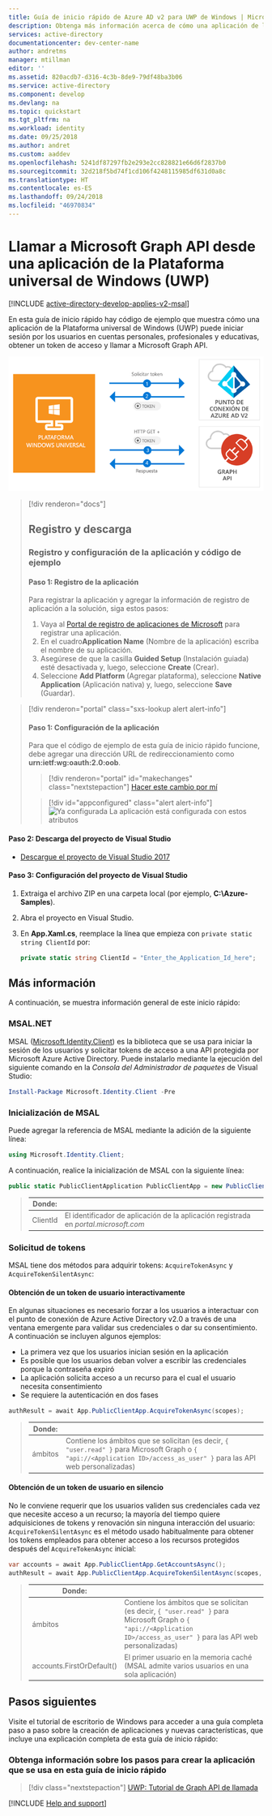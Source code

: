 ```yaml
---
title: Guía de inicio rápido de Azure AD v2 para UWP de Windows | Microsoft Docs
description: Obtenga más información acerca de cómo una aplicación de la Plataforma universal de Windows (XAML) puede obtener un token de acceso y llamar a una API protegida por un punto de conexión de Azure Active Directory v2.0.
services: active-directory
documentationcenter: dev-center-name
author: andretms
manager: mtillman
editor: ''
ms.assetid: 820acdb7-d316-4c3b-8de9-79df48ba3b06
ms.service: active-directory
ms.component: develop
ms.devlang: na
ms.topic: quickstart
ms.tgt_pltfrm: na
ms.workload: identity
ms.date: 09/25/2018
ms.author: andret
ms.custom: aaddev
ms.openlocfilehash: 5241df87297fb2e293e2cc828821e66d6f2837b0
ms.sourcegitcommit: 32d218f5bd74f1cd106f4248115985df631d0a8c
ms.translationtype: HT
ms.contentlocale: es-ES
ms.lasthandoff: 09/24/2018
ms.locfileid: "46970834"
---
```

# <a name="call-the-microsoft-graph-api-from-a-universal-windows-platform-uwp-application"></a>Llamar a Microsoft Graph API desde una aplicación de la Plataforma universal de Windows (UWP)

[!INCLUDE [active-directory-develop-applies-v2-msal](../../../includes/active-directory-develop-applies-v2-msal.md)]

En esta guía de inicio rápido hay código de ejemplo que muestra cómo una aplicación de la Plataforma universal de Windows (UWP) puede iniciar sesión por los usuarios en cuentas personales, profesionales y educativas, obtener un token de acceso y llamar a Microsoft Graph API.

![Funcionamiento de la aplicación de ejemplo generada por esta guía de inicio rápido](media/quickstart-v2-uwp/uwp-intro.png)

> [!div renderon="docs"]
> ## <a name="register-and-download"></a>Registro y descarga
> ### <a name="register-and-configure-your-application-and-code-sample"></a>Registro y configuración de la aplicación y código de ejemplo
> #### <a name="step-1-register-your-application"></a>Paso 1: Registro de la aplicación
> Para registrar la aplicación y agregar la información de registro de aplicación a la solución, siga estos pasos:
> 1. Vaya al [Portal de registro de aplicaciones de Microsoft](https://apps.dev.microsoft.com/portal/register-app) para registrar una aplicación.
> 1. En el cuadro**Application Name** (Nombre de la aplicación) escriba el nombre de su aplicación.
> 1. Asegúrese de que la casilla **Guided Setup** (Instalación guiada) esté desactivada y, luego, seleccione **Create** (Crear).
> 1. Seleccione **Add Platform** (Agregar plataforma), seleccione **Native Application** (Aplicación nativa) y, luego, seleccione **Save** (Guardar).

> [!div renderon="portal" class="sxs-lookup alert alert-info"]
> #### <a name="step-1-configure-your-application"></a>Paso 1: Configuración de la aplicación
> Para que el código de ejemplo de esta guía de inicio rápido funcione, debe agregar una dirección URL de redireccionamiento como **urn:ietf:wg:oauth:2.0:oob**.
> > [!div renderon="portal" id="makechanges" class="nextstepaction"]
> > [Hacer este cambio por mí]()
>
> > [!div id="appconfigured" class="alert alert-info"]
> > ![Ya configurada](media/quickstart-v2-uwp/green-check.png) La aplicación está configurada con estos atributos

#### <a name="step-2-download-your-visual-studio-project"></a>Paso 2: Descarga del proyecto de Visual Studio

 - [Descargue el proyecto de Visual Studio 2017](https://github.com/Azure-Samples/active-directory-dotnet-native-uwp-v2/archive/master.zip)

#### <a name="step-3-configure-your-visual-studio-project"></a>Paso 3: Configuración del proyecto de Visual Studio

1. Extraiga el archivo ZIP en una carpeta local (por ejemplo, **C:\Azure-Samples**).
1. Abra el proyecto en Visual Studio.
1. En **App.Xaml.cs**, reemplace la línea que empieza con `private static string ClientId` por:

    ```csharp
    private static string ClientId = "Enter_the_Application_Id_here";
    ```

## <a name="more-information"></a>Más información

A continuación, se muestra información general de este inicio rápido:

### <a name="msalnet"></a>MSAL.NET

MSAL ([Microsoft.Identity.Client](https://www.nuget.org/packages/Microsoft.Identity.Client)) es la biblioteca que se usa para iniciar la sesión de los usuarios y solicitar tokens de acceso a una API protegida por Microsoft Azure Active Directory. Puede instalarlo mediante la ejecución del siguiente comando en la *Consola del Administrador de paquetes* de Visual Studio:

```powershell
Install-Package Microsoft.Identity.Client -Pre
```

### <a name="msal-initialization"></a>Inicialización de MSAL

Puede agregar la referencia de MSAL mediante la adición de la siguiente línea:

```csharp
using Microsoft.Identity.Client;
```

A continuación, realice la inicialización de MSAL con la siguiente línea:

```csharp
public static PublicClientApplication PublicClientApp = new PublicClientApplication(ClientId);
```

> |Donde: ||
> |---------|---------|
> |ClientId | El identificador de aplicación de la aplicación registrada en *portal.microsoft.com* |

### <a name="requesting-tokens"></a>Solicitud de tokens

MSAL tiene dos métodos para adquirir tokens: `AcquireTokenAsync` y `AcquireTokenSilentAsync`:

#### <a name="get-a-user-token-interactively"></a>Obtención de un token de usuario interactivamente

 En algunas situaciones es necesario forzar a los usuarios a interactuar con el punto de conexión de Azure Active Directory v2.0 a través de una ventana emergente para validar sus credenciales o dar su consentimiento. A continuación se incluyen algunos ejemplos:

- La primera vez que los usuarios inician sesión en la aplicación
- Es posible que los usuarios deban volver a escribir las credenciales porque la contraseña expiró
- La aplicación solicita acceso a un recurso para el cual el usuario necesita consentimiento
- Se requiere la autenticación en dos fases

```csharp
authResult = await App.PublicClientApp.AcquireTokenAsync(scopes);
```

> |Donde:||
> |---------|---------|
> |ámbitos | Contiene los ámbitos que se solicitan (es decir, `{ "user.read" }` para Microsoft Graph o `{ "api://<Application ID>/access_as_user" }` para las API web personalizadas) |

#### <a name="get-a-user-token-silently"></a>Obtención de un token de usuario en silencio

No le conviene requerir que los usuarios validen sus credenciales cada vez que necesite acceso a un recurso; la mayoría del tiempo quiere adquisiciones de tokens y renovación sin ninguna interacción del usuario: `AcquireTokenSilentAsync` es el método usado habitualmente para obtener los tokens empleados para obtener acceso a los recursos protegidos después del `AcquireTokenAsync` inicial:

```csharp
var accounts = await App.PublicClientApp.GetAccountsAsync();
authResult = await App.PublicClientApp.AcquireTokenSilentAsync(scopes, accounts.FirstOrDefault());
```

> |Donde: ||
> |---------|---------|
> |ámbitos | Contiene los ámbitos que se solicitan (es decir, `{ "user.read" }` para Microsoft Graph o `{ "api://<Application ID>/access_as_user" }` para las API web personalizadas) |
> |accounts.FirstOrDefault() | El primer usuario en la memoria caché (MSAL admite varios usuarios en una sola aplicación) |

## <a name="next-steps"></a>Pasos siguientes

Visite el tutorial de escritorio de Windows para acceder a una guía completa paso a paso sobre la creación de aplicaciones y nuevas características, que incluye una explicación completa de esta guía de inicio rápido:

### <a name="learn-the-steps-to-create-the-application-used-in-this-quickstart"></a>Obtenga información sobre los pasos para crear la aplicación que se usa en esta guía de inicio rápido

> [!div class="nextstepaction"]
> [UWP: Tutorial de Graph API de llamada](tutorial-v2-windows-uwp.md)

[!INCLUDE [Help and support](../../../includes/active-directory-develop-help-support-include.md)]
